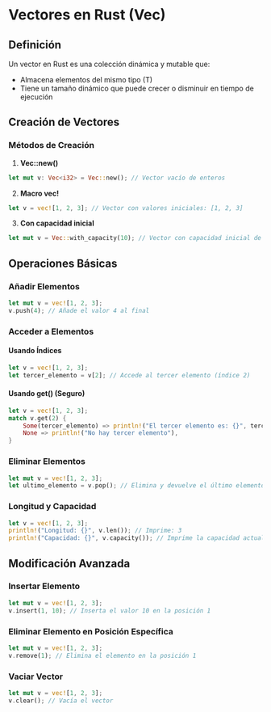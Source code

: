 # Vectores en Rust (Vec<T>)

## Definición

Un vector en Rust es una colección dinámica y mutable que:

- Almacena elementos del mismo tipo (T)
- Tiene un tamaño dinámico que puede crecer o disminuir en tiempo de ejecución

## Creación de Vectores

### Métodos de Creación

1. **Vec::new()**

```rust
let mut v: Vec<i32> = Vec::new(); // Vector vacío de enteros
```

2. **Macro vec!**

```rust
let v = vec![1, 2, 3]; // Vector con valores iniciales: [1, 2, 3]
```

3. **Con capacidad inicial**

```rust
let mut v = Vec::with_capacity(10); // Vector con capacidad inicial de 10 elementos
```

## Operaciones Básicas

### Añadir Elementos

```rust
let mut v = vec![1, 2, 3];
v.push(4); // Añade el valor 4 al final
```

### Acceder a Elementos

#### Usando Índices

```rust
let v = vec![1, 2, 3];
let tercer_elemento = v[2]; // Accede al tercer elemento (índice 2)
```

#### Usando get() (Seguro)

```rust
let v = vec![1, 2, 3];
match v.get(2) {
    Some(tercer_elemento) => println!("El tercer elemento es: {}", tercer_elemento),
    None => println!("No hay tercer elemento"),
}
```

### Eliminar Elementos

```rust
let mut v = vec![1, 2, 3];
let ultimo_elemento = v.pop(); // Elimina y devuelve el último elemento
```

### Longitud y Capacidad

```rust
let v = vec![1, 2, 3];
println!("Longitud: {}", v.len()); // Imprime: 3
println!("Capacidad: {}", v.capacity()); // Imprime la capacidad actual
```

## Modificación Avanzada

### Insertar Elemento

```rust
let mut v = vec![1, 2, 3];
v.insert(1, 10); // Inserta el valor 10 en la posición 1
```

### Eliminar Elemento en Posición Específica

```rust
let mut v = vec![1, 2, 3];
v.remove(1); // Elimina el elemento en la posición 1
```

### Vaciar Vector

```rust
let mut v = vec![1, 2, 3];
v.clear(); // Vacía el vector
```

